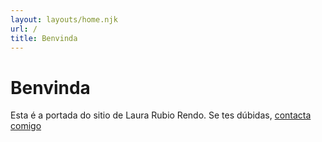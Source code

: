 ```yaml
---
layout: layouts/home.njk
url: /
title: Benvinda
---
```


# Benvinda

Esta é a portada do sitio de Laura Rubio Rendo. Se tes dúbidas, [contacta comigo](/contacto)
